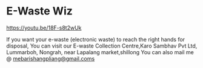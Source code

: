 # E-Waste Wiz
 
https://youtu.be/18F-s8t2wUk 

If you want your e-waste (electronic waste) to reach the right hands for disposal,
You can visit our E-waste Collection Centre,Karo Sambhav Pvt Ltd, Lummarboh, Nongrah, near Lapalang market,shillong
You can also mail me @ mebarishangpliang@gmail.coms
